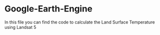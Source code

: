 # Google-Earth-Engine
In this file you can find the code to calculate the Land Surface Temperature using Landsat 5
